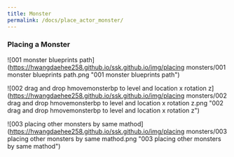 ```yaml
---
title: Monster
permalink: /docs/place_actor_monster/
---
```


### Placing a Monster

![001 monster blueprints path](https://hwangdaehee258.github.io/ssk.github.io/img/placing monsters/001 monster blueprints path.png "001 monster blueprints path")

![002 drag and drop hmovemonsterbp to level and location x rotation z](https://hwangdaehee258.github.io/ssk.github.io/img/placing monsters/002 drag and drop hmovemonsterbp to level and location x rotation z.png "002 drag and drop hmovemonsterbp to level and location x rotation z")

![003 placing other monsters by same mathod](https://hwangdaehee258.github.io/ssk.github.io/img/placing monsters/003 placing other monsters by same mathod.png "003 placing other monsters by same mathod")

